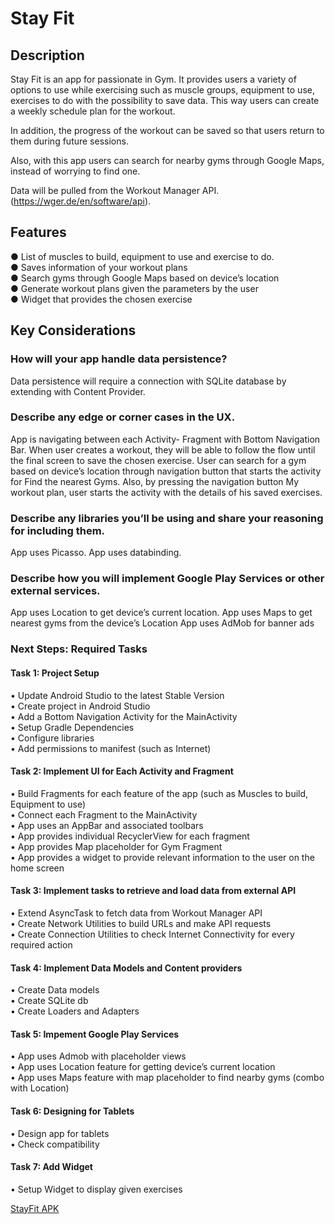 # Stay Fit
## Description 

Stay Fit is an app for passionate in Gym. It provides users a variety of options to use while exercising such as muscle groups, equipment to use, exercises to do with the possibility to save data. This way users can create a weekly schedule plan for the workout. 

In addition, the progress of the workout can be saved so that users return to them during future sessions.

Also, with this app users can search for nearby gyms through Google Maps, instead of worrying to find one.

Data will be pulled from the Workout Manager API. (https://wger.de/en/software/api).

## Features

●	List of muscles to build, equipment to use and exercise to do.<br/>
●	Saves information of your workout plans<br/>
●	Search gyms through Google Maps based on device’s location<br/>
●	Generate workout plans given the parameters by the user<br/>
●	Widget that provides the chosen exercise<br/>

## Key Considerations

### How will your app handle data persistence? 

Data persistence will require a connection with SQLite database by extending with Content Provider.

### Describe any edge or corner cases in the UX.

App is navigating between each Activity- Fragment with Bottom Navigation Bar.
When user creates a workout, they will be able to follow the flow until the final screen to save the chosen exercise. 
User can search for a gym based on device’s location through navigation button that starts the activity for Find the nearest Gyms.
Also, by pressing the navigation button My workout plan, user starts the activity with the details of his saved exercises.

### Describe any libraries you’ll be using and share your reasoning for including them.

App uses Picasso.
App uses databinding.

### Describe how you will implement Google Play Services or other external services.

App uses Location to get device’s current location.
App uses Maps to get nearest gyms from the device’s Location
App uses AdMob for banner ads

### Next Steps: Required Tasks
#### Task 1: Project Setup

•	Update Android Studio to the latest Stable Version<br/>
•	Create project in Android Studio<br/>
•	Add a Bottom Navigation Activity for the MainActivity<br/>
•	Setup Gradle Dependencies<br/>
•	Configure libraries<br/>
•	Add permissions to manifest (such as Internet)<br/>

#### Task 2: Implement UI for Each Activity and Fragment

•	Build Fragments for each feature of the app (such as Muscles to build, Equipment to use)<br/>
•	Connect each Fragment to the MainActivity<br/>
•	App uses an AppBar and associated toolbars<br/>
•	App provides individual RecyclerView for each fragment<br/>
•	App provides Map placeholder for Gym Fragment<br/>
•	App provides a widget to provide relevant information to the user on the home screen<br/>

#### Task 3: Implement tasks to retrieve and load data from external API

•	Extend AsyncTask to fetch data from Workout Manager API<br/>
•	Create Network Utilities to build URLs and make API requests<br/>
•	Create Connection Utilities to check Internet Connectivity for every required action<br/>

#### Task 4: Implement Data Models and Content providers

•	Create Data models<br/>
•	Create SQLite db<br/>
•	Create Loaders and Adapters<br/>

#### Task 5: Impement Google Play Services

•	App uses Admob with placeholder views<br/>
•	App uses Location feature for getting device’s current location<br/>
•	App uses Maps feature with map placeholder to find nearby gyms (combo with Location)<br/>

#### Task 6: Designing for Tablets

•	Design app for tablets<br/>
•	Check compatibility<br/>

#### Task 7: Add Widget

•	Setup Widget to display given exercises<br/>

<a href="https://github.com/Al3xSav/Capstone-Project/blob/master/stayfit.apk">StayFit APK</a>
